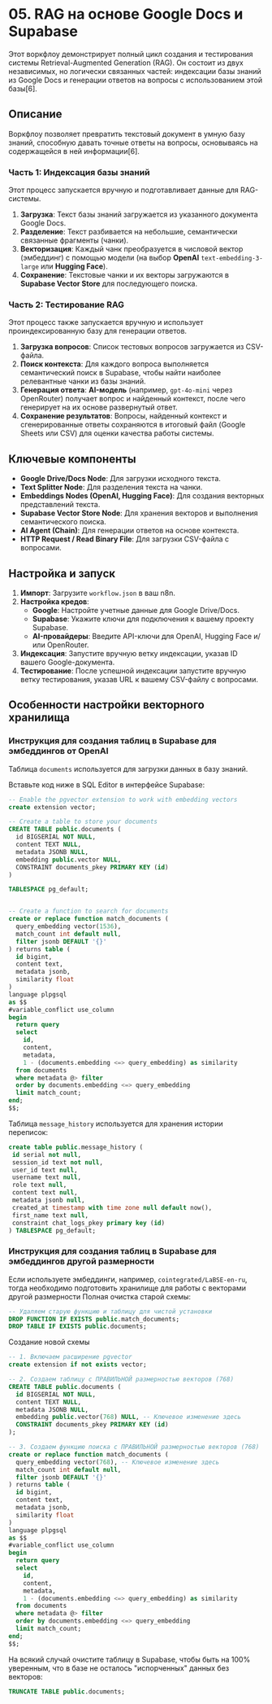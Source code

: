 # 05. RAG на основе Google Docs и Supabase

Этот воркфлоу демонстрирует полный цикл создания и тестирования системы Retrieval-Augmented Generation (RAG). Он состоит из двух независимых, но логически связанных частей: индексации базы знаний из Google Docs и генерации ответов на вопросы с использованием этой базы[6].

## Описание

Воркфлоу позволяет превратить текстовый документ в умную базу знаний, способную давать точные ответы на вопросы, основываясь на содержащейся в ней информации[6].

### Часть 1: Индексация базы знаний

Этот процесс запускается вручную и подготавливает данные для RAG-системы.
1.  **Загрузка**: Текст базы знаний загружается из указанного документа Google Docs.
2.  **Разделение**: Текст разбивается на небольшие, семантически связанные фрагменты (чанки).
3.  **Векторизация**: Каждый чанк преобразуется в числовой вектор (эмбеддинг) с помощью модели (на выбор **OpenAI** `text-embedding-3-large` или **Hugging Face**).
4.  **Сохранение**: Текстовые чанки и их векторы загружаются в **Supabase Vector Store** для последующего поиска.

### Часть 2: Тестирование RAG

Этот процесс также запускается вручную и использует проиндексированную базу для генерации ответов.
1.  **Загрузка вопросов**: Список тестовых вопросов загружается из CSV-файла.
2.  **Поиск контекста**: Для каждого вопроса выполняется семантический поиск в Supabase, чтобы найти наиболее релевантные чанки из базы знаний.
3.  **Генерация ответа**: **AI-модель** (например, `gpt-4o-mini` через OpenRouter) получает вопрос и найденный контекст, после чего генерирует на их основе развернутый ответ.
4.  **Сохранение результатов**: Вопросы, найденный контекст и сгенерированные ответы сохраняются в итоговый файл (Google Sheets или CSV) для оценки качества работы системы.

## Ключевые компоненты

-   **Google Drive/Docs Node**: Для загрузки исходного текста.
-   **Text Splitter Node**: Для разделения текста на чанки.
-   **Embeddings Nodes (OpenAI, Hugging Face)**: Для создания векторных представлений текста.
-   **Supabase Vector Store Node**: Для хранения векторов и выполнения семантического поиска.
-   **AI Agent (Chain)**: Для генерации ответов на основе контекста.
-   **HTTP Request / Read Binary File**: Для загрузки CSV-файла с вопросами.

## Настройка и запуск

1.  **Импорт**: Загрузите `workflow.json` в ваш n8n.
2.  **Настройка кредов**:
    -   **Google**: Настройте учетные данные для Google Drive/Docs.
    -   **Supabase**: Укажите ключи для подключения к вашему проекту Supabase.
    -   **AI-провайдеры**: Введите API-ключи для OpenAI, Hugging Face и/или OpenRouter.
3.  **Индексация**: Запустите вручную ветку индексации, указав ID вашего Google-документа.
4.  **Тестирование**: После успешной индексации запустите вручную ветку тестирования, указав URL к вашему CSV-файлу с вопросами.

## Особенности настройки векторного хранилища
### Инструкция для создания таблиц в Supabase для эмбеддингов от OpenAI
Таблица `documents` используется для загрузки данных в базу знаний.

Вставьте код ниже в SQL Editor в интерфейсе Supabase:
```sql
-- Enable the pgvector extension to work with embedding vectors
create extension vector;

-- Create a table to store your documents
CREATE TABLE public.documents (
  id BIGSERIAL NOT NULL,
  content TEXT NULL,
  metadata JSONB NULL,
  embedding public.vector NULL,
  CONSTRAINT documents_pkey PRIMARY KEY (id)
)

TABLESPACE pg_default;


-- Create a function to search for documents
create or replace function match_documents (
  query_embedding vector(1536),
  match_count int default null,
  filter jsonb DEFAULT '{}'
) returns table (
  id bigint,
  content text,
  metadata jsonb,
  similarity float
)
language plpgsql
as $$
#variable_conflict use_column
begin
  return query
  select
    id,
    content,
    metadata,
    1 - (documents.embedding <=> query_embedding) as similarity
  from documents
  where metadata @> filter
  order by documents.embedding <=> query_embedding
  limit match_count;
end;
$$;
```
Таблица `message_history` используется для хранения истории переписок:
```sql
create table public.message_history (
 id serial not null,
 session_id text not null,
 user_id text null,
 username text null,
 role text null,
 content text null,
 metadata jsonb null,
 created_at timestamp with time zone null default now(),
 first_name text null,
 constraint chat_logs_pkey primary key (id)
) TABLESPACE pg_default;
```

### Инструкция для создания таблиц в Supabase для эмбеддингов другой размерности
Если используете эмбеддинги, например, `cointegrated/LaBSE-en-ru`, тогда необходимо подготовить хранилище для работы с векторами другой размерности
Полная очистка старой схемы:
```sql
-- Удаляем старую функцию и таблицу для чистой установки
DROP FUNCTION IF EXISTS public.match_documents;
DROP TABLE IF EXISTS public.documents;
```
Создание новой схемы
```sql
-- 1. Включаем расширение pgvector
create extension if not exists vector;

-- 2. Создаем таблицу с ПРАВИЛЬНОЙ размерностью векторов (768)
CREATE TABLE public.documents (
  id BIGSERIAL NOT NULL,
  content TEXT NULL,
  metadata JSONB NULL,
  embedding public.vector(768) NULL, -- Ключевое изменение здесь
  CONSTRAINT documents_pkey PRIMARY KEY (id)
);

-- 3. Создаем функцию поиска с ПРАВИЛЬНОЙ размерностью векторов (768)
create or replace function match_documents (
  query_embedding vector(768), -- Ключевое изменение здесь
  match_count int default null,
  filter jsonb DEFAULT '{}'
) returns table (
  id bigint,
  content text,
  metadata jsonb,
  similarity float
)
language plpgsql
as $$
#variable_conflict use_column
begin
  return query
  select
    id,
    content,
    metadata,
    1 - (documents.embedding <=> query_embedding) as similarity
  from documents
  where metadata @> filter
  order by documents.embedding <=> query_embedding
  limit match_count;
end;
$$;
```
На всякий случай очистите таблицу в Supabase, чтобы быть на 100% уверенным, что в базе не осталось "испорченных" данных без векторов:
```sql
TRUNCATE TABLE public.documents;
```